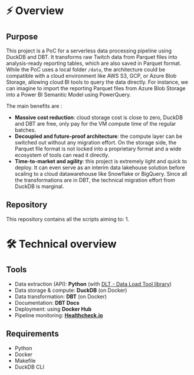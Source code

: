 # ⚡ Overview

## Purpose
This project is a PoC for a serverless data processing pipeline using DuckDB and DBT. It transforms raw Twitch data from Parquet files into analysis-ready reporting tables, which are also saved in Parquet format. 
While the PoC uses a local folder `/data`, the architecture could be compatible with a cloud environment like AWS S3, GCP, or Azure Blob Storage, allowing cloud BI tools to query the data directly. For instance, we can imagine to import the reporting Parquet files from Azure Blob Storage into a Power BI Semantic Model using PowerQuery.

The main benefits are :
- **Massive cost reduction**: cloud storage cost is close to zero, DuckDB and DBT are free, only pay for the VM compute time of the regular batches.
- **Decoupled and future-proof architecture**: the compute layer can be switched out without any migration effort. On the storage side, the Parquet file format is not locked into a proprietary format and a wide ecosystem of tools can read it directly.
- **Time-to-market and agility**: this project is extremely light and quick to deploy. It can even serve as an interim data lakehouse solution before scaling to a cloud datawarehouse like Snowflake or BigQuery. Since all the transformations are in DBT, the technical migration effort from DuckDB is marginal.

## Repository
This repository contains all the scripts aiming to: 
1. 

# 🛠️ Technical overview
## Tools
- Data extraction (API): **Python** (with [DLT - Data Load Tool library](https://dlthub.com))
- Data storage & compute: **DuckDB** (on Docker)
- Data transformation: **DBT** (on Docker)
- Documentation: **DBT Docs**
- Deployment: using **Docker Hub**
- Pipeline monitoring: [**Healthcheck.io**](https://healthchecks.io/)

## Requirements
- Python
- Docker
- Makefile
- DuckDB CLI
